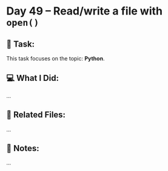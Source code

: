 # Day 49 – Read/write a file with `open()`

## 🔧 Task:
This task focuses on the topic: **Python**.

## 💻 What I Did:
...

## 🔗 Related Files:
...

## 📝 Notes:
...
